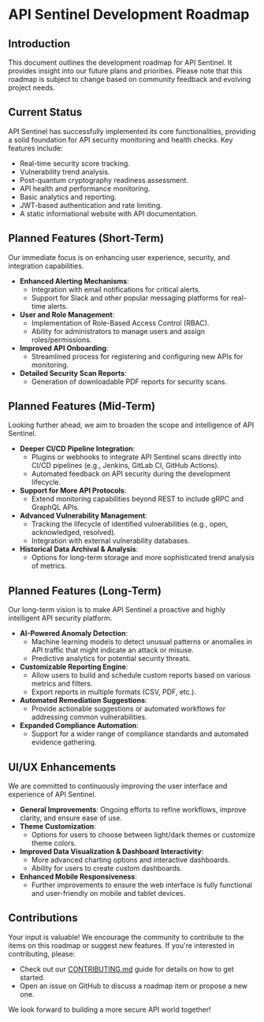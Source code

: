 # API Sentinel Development Roadmap

## Introduction
This document outlines the development roadmap for API Sentinel. It provides insight into our future plans and priorities. Please note that this roadmap is subject to change based on community feedback and evolving project needs.

## Current Status
API Sentinel has successfully implemented its core functionalities, providing a solid foundation for API security monitoring and health checks. Key features include:
- Real-time security score tracking.
- Vulnerability trend analysis.
- Post-quantum cryptography readiness assessment.
- API health and performance monitoring.
- Basic analytics and reporting.
- JWT-based authentication and rate limiting.
- A static informational website with API documentation.

## Planned Features (Short-Term)
Our immediate focus is on enhancing user experience, security, and integration capabilities.
- **Enhanced Alerting Mechanisms**:
    - Integration with email notifications for critical alerts.
    - Support for Slack and other popular messaging platforms for real-time alerts.
- **User and Role Management**:
    - Implementation of Role-Based Access Control (RBAC).
    - Ability for administrators to manage users and assign roles/permissions.
- **Improved API Onboarding**:
    - Streamlined process for registering and configuring new APIs for monitoring.
- **Detailed Security Scan Reports**:
    - Generation of downloadable PDF reports for security scans.

## Planned Features (Mid-Term)
Looking further ahead, we aim to broaden the scope and intelligence of API Sentinel.
- **Deeper CI/CD Pipeline Integration**:
    - Plugins or webhooks to integrate API Sentinel scans directly into CI/CD pipelines (e.g., Jenkins, GitLab CI, GitHub Actions).
    - Automated feedback on API security during the development lifecycle.
- **Support for More API Protocols**:
    - Extend monitoring capabilities beyond REST to include gRPC and GraphQL APIs.
- **Advanced Vulnerability Management**:
    - Tracking the lifecycle of identified vulnerabilities (e.g., open, acknowledged, resolved).
    - Integration with external vulnerability databases.
- **Historical Data Archival & Analysis**:
    - Options for long-term storage and more sophisticated trend analysis of metrics.

## Planned Features (Long-Term)
Our long-term vision is to make API Sentinel a proactive and highly intelligent API security platform.
- **AI-Powered Anomaly Detection**:
    - Machine learning models to detect unusual patterns or anomalies in API traffic that might indicate an attack or misuse.
    - Predictive analytics for potential security threats.
- **Customizable Reporting Engine**:
    - Allow users to build and schedule custom reports based on various metrics and filters.
    - Export reports in multiple formats (CSV, PDF, etc.).
- **Automated Remediation Suggestions**:
    - Provide actionable suggestions or automated workflows for addressing common vulnerabilities.
- **Expanded Compliance Automation**:
    - Support for a wider range of compliance standards and automated evidence gathering.

## UI/UX Enhancements
We are committed to continuously improving the user interface and experience of API Sentinel.
- **General Improvements**: Ongoing efforts to refine workflows, improve clarity, and ensure ease of use.
- **Theme Customization**:
    - Options for users to choose between light/dark themes or customize theme colors.
- **Improved Data Visualization & Dashboard Interactivity**:
    - More advanced charting options and interactive dashboards.
    - Ability for users to create custom dashboards.
- **Enhanced Mobile Responsiveness**:
    - Further improvements to ensure the web interface is fully functional and user-friendly on mobile and tablet devices.

## Contributions
Your input is valuable! We encourage the community to contribute to the items on this roadmap or suggest new features. If you're interested in contributing, please:
- Check out our [CONTRIBUTING.md](CONTRIBUTING.md) guide for details on how to get started.
- Open an issue on GitHub to discuss a roadmap item or propose a new one.

We look forward to building a more secure API world together!

